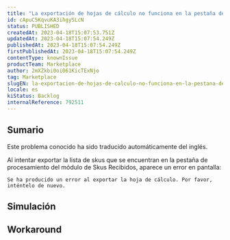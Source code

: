 ```yaml
---
title: "La exportación de hojas de cálculo no funciona en la pestaña de procesamiento de Sku recibido"
id: cApuC5KqvuKA3ihgySLcN
status: PUBLISHED
createdAt: 2023-04-18T15:07:53.751Z
updatedAt: 2023-04-18T15:07:54.249Z
publishedAt: 2023-04-18T15:07:54.249Z
firstPublishedAt: 2023-04-18T15:07:54.249Z
contentType: knownIssue
productTeam: Marketplace
author: 2mXZkbi0oi061KicTExNjo
tag: Marketplace
slugEN: la-exportacion-de-hojas-de-calculo-no-funciona-en-la-pestana-de-procesamiento-de-sku-recibido
locale: es
kiStatus: Backlog
internalReference: 792511
---
```


## Sumario

<div class="alert alert-info">
  <p>Este problema conocido ha sido traducido automáticamente del inglés.</p>
</div>


Al intentar exportar la lista de skus que se encuentran en la pestaña de procesamiento del módulo de Skus Recibidos, aparece un error en pantalla:

    Se ha producido un error al exportar la hoja de cálculo. Por favor, inténtelo de nuevo.




## Simulación



## Workaround



